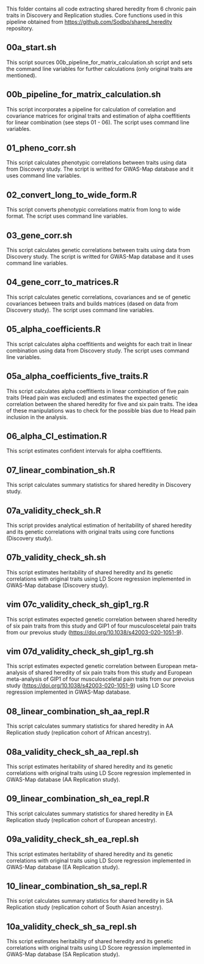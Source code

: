 This folder contains all code extracting shared heredity from 6 chronic pain traits in Discovery and Replication studies. Core functions used in this pipeline obtained from https://github.com/Sodbo/shared_heredity repository.

## 00a_start.sh
This script sources 00b_pipeline_for_matrix_calculation.sh script and sets the command line variables for further calculations (only original traits are mentioned). 

## 00b_pipeline_for_matrix_calculation.sh
This script incorporates a pipeline for calculation of correlation and covariance matrices for original traits and estimation of alpha coeffitients for linear combination (see steps 01 - 06). The script uses command line variables.

## 01_pheno_corr.sh
This script calculates phenotypic correlations between traits using data from Discovery study. The script is writted for GWAS-Map database and it uses command line variables.

## 02_convert_long_to_wide_form.R
This script converts phenotypic correlations matrix from long to wide format. The script uses command line variables.

## 03_gene_corr.sh
This script calculates genetic correlations between traits using data from Discovery study. The script is writted for GWAS-Map database and it uses command line variables.

## 04_gene_corr_to_matrices.R
This script calculates genetic correlations, covariances and se of genetic covariances between traits and builds matrices (dased on data from Discovery study). The script uses command line variables.

## 05_alpha_coefficients.R
This script calculates alpha coeffitients and weights for each trait in linear combination using data from Discovery study. The script uses command line variables.

## 05a_alpha_coefficients_five_traits.R
This script calculates alpha coeffitients in linear combination of five pain traits (Head pain was excluded) and estimates the expected genetic correlation between the shared heredity for five and six pain traits. The idea of these manipulations was to check for the possible bias due to Head pain inclusion in the analysis.  

## 06_alpha_CI_estimation.R
This script estimates confident intervals for alpha coeffitients.

## 07_linear_combination_sh.R
This script calculates summary statistics for shared heredity in Discovery study.

## 07a_validity_check_sh.R
This script provides analytical estimation of heritability of shared heredity and its genetic correlations with original traits using core functions (Discovery study).

## 07b_validity_check_sh.sh
This script estimates heritability of shared heredity and its genetic correlations with original traits using LD Score regression implemented in GWAS-Map database (Discovery study).

## vim 07c_validity_check_sh_gip1_rg.R
This script estimates expected genetic correlation between shared heredity of six pain traits from this study and GIP1 of four musculosceletal pain traits from our prevoius study (https://doi.org/10.1038/s42003-020-1051-9).

## vim 07d_validity_check_sh_gip1_rg.sh
This script estimates expected genetic correlation between European meta-analysis of shared heredity of six pain traits from this study and European meta-analysis of GIP1 of four musculosceletal pain traits from our prevoius study (https://doi.org/10.1038/s42003-020-1051-9) using LD Score regression implemented in GWAS-Map database.

## 08_linear_combination_sh_aa_repl.R
This script calculates summary statistics for shared heredity in AA Replication study (replication cohort of African ancestry).

## 08a_validity_check_sh_aa_repl.sh
This script estimates heritability of shared heredity and its genetic correlations with original traits using LD Score regression implemented in GWAS-Map database (AA Replication study).

## 09_linear_combination_sh_ea_repl.R
This script calculates summary statistics for shared heredity in EA Replication study (replication cohort of European ancestry).

## 09a_validity_check_sh_ea_repl.sh
This script estimates heritability of shared heredity and its genetic correlations with original traits using LD Score regression implemented in GWAS-Map database (EA Replication study).

## 10_linear_combination_sh_sa_repl.R
This script calculates summary statistics for shared heredity in SA Replication study (replication cohort of South Asian ancestry).

## 10a_validity_check_sh_sa_repl.sh
This script estimates heritability of shared heredity and its genetic correlations with original traits using LD Score regression implemented in GWAS-Map database (SA Replication study).
